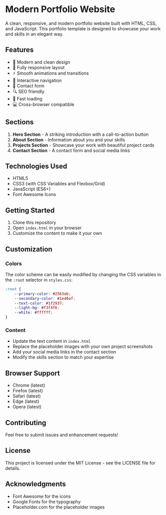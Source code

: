 # Modern Portfolio Website

A clean, responsive, and modern portfolio website built with HTML, CSS, and JavaScript. This portfolio template is designed to showcase your work and skills in an elegant way.

## Features

- 🎨 Modern and clean design
- 📱 Fully responsive layout
- ⚡ Smooth animations and transitions
- 🎯 Interactive navigation
- 📝 Contact form
- 🔍 SEO friendly
- 🚀 Fast loading
- 💻 Cross-browser compatible

## Sections

1. **Hero Section** - A striking introduction with a call-to-action button
2. **About Section** - Information about you and your skills
3. **Projects Section** - Showcase your work with beautiful project cards
4. **Contact Section** - A contact form and social media links

## Technologies Used

- HTML5
- CSS3 (with CSS Variables and Flexbox/Grid)
- JavaScript (ES6+)
- Font Awesome Icons

## Getting Started

1. Clone this repository
2. Open `index.html` in your browser
3. Customize the content to make it your own

## Customization

### Colors
The color scheme can be easily modified by changing the CSS variables in the `:root` selector in `styles.css`:

```css
:root {
    --primary-color: #2563eb;
    --secondary-color: #1e40af;
    --text-color: #1f2937;
    --light-bg: #f3f4f6;
    --white: #ffffff;
}
```

### Content
- Update the text content in `index.html`
- Replace the placeholder images with your own project screenshots
- Add your social media links in the contact section
- Modify the skills section to match your expertise

## Browser Support

- Chrome (latest)
- Firefox (latest)
- Safari (latest)
- Edge (latest)
- Opera (latest)

## Contributing

Feel free to submit issues and enhancement requests!

## License

This project is licensed under the MIT License - see the LICENSE file for details.

## Acknowledgments

- Font Awesome for the icons
- Google Fonts for the typography
- Placeholder.com for the placeholder images 